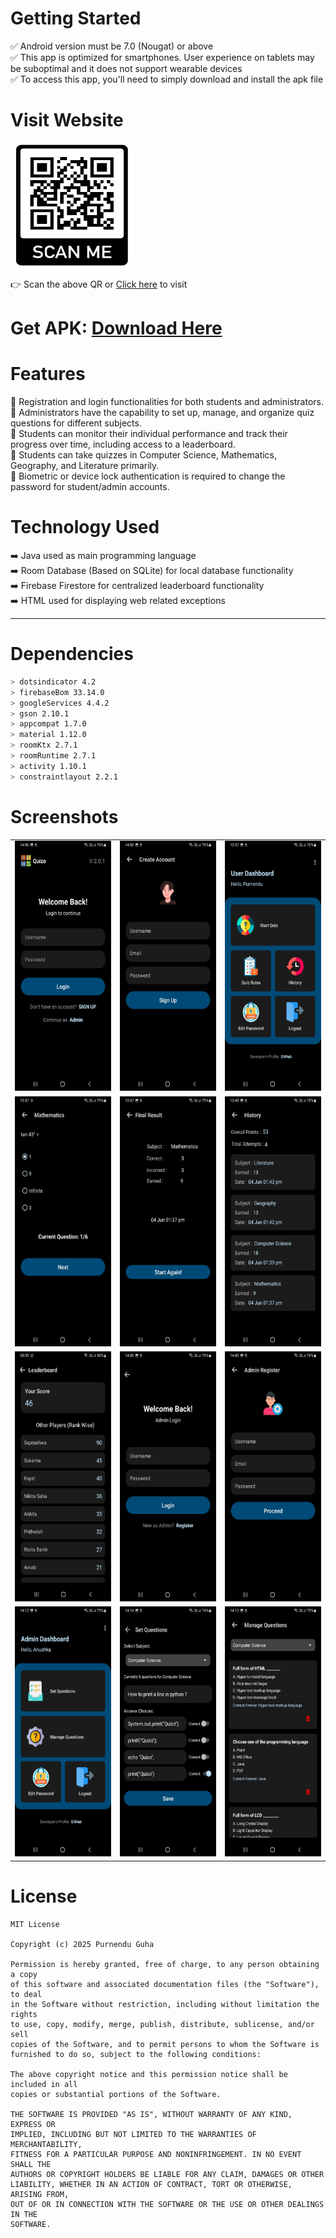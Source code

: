 # Getting Started
  ✅ Android version must be 7.0 (Nougat) or above <br>
  ✅ This app is optimized for smartphones. User experience on tablets may be suboptimal and it does not support wearable devices <br>
  ✅ To access this app, you'll need to simply download and install the apk file <br>

# Visit Website
<img src="website/website-qr.png"
width="200" height="200">

👉 Scan the above QR or <a href="https://quizo-app.tiiny.site/" target="_blank">Click here</a> to visit


# Get APK: [Download Here](https://quizo-app.tiiny.site/android/app/Quizo.apk)

# Features
  🌟 Registration and login functionalities for both students and administrators. <br>
  🌟 Administrators have the capability to set up, manage, and organize quiz questions for different subjects. <br>
  🌟 Students can monitor their individual performance and track their progress over time, including access to a leaderboard. <br>
  🌟 Students can take quizzes in Computer Science, Mathematics, Geography, and Literature primarily. <br>
  🌟 Biometric or device lock authentication is required to change the password for student/admin accounts. <br>

# Technology Used
  ➡️ Java used as main programming language <br>
  ➡️ Room Database (Based on SQLite) for local database functionality <br>
  ➡️ Firebase Firestore for centralized leaderboard functionality <br>
  ➡️ HTML used for displaying web related exceptions <br>

----------------------------------------------------------------------------------------------------------------------

# Dependencies
```sh
> dotsindicator 4.2
> firebaseBom 33.14.0
> googleServices 4.4.2
> gson 2.10.1
> appcompat 1.7.0
> material 1.12.0
> roomKtx 2.7.1
> roomRuntime 2.7.1
> activity 1.10.1
> constraintlayout 2.2.1
```

# Screenshots
<table>
  <tr>
    <td><img src="screenshots/0.png" height="400" width="200"/></td>
    <td><img src="screenshots/1.png" height="400" width="200"/></td>
    <td><img src="screenshots/2.png" height="400" width="200"/></td>
  </tr>
  <tr>
    <td><img src="screenshots/3.png" height="400" width="200"/></td>
    <td><img src="screenshots/4.png" height="400" width="200"/></td>
    <td><img src="screenshots/5.png" height="400" width="200"/></td>
  </tr>
  <tr>
    <td><img src="screenshots/6.png" height="400" width="200"/></td>
    <td><img src="screenshots/7.png" height="400" width="200"/></td>
    <td><img src="screenshots/8.png" height="400" width="200"/></td>
  </tr>
  <tr>
    <td><img src="screenshots/9.png" height="400" width="200"/></td>
    <td><img src="screenshots/10.png" height="400" width="200"/></td>
    <td><img src="screenshots/11.png" height="400" width="200"/></td>
  </tr>
</table>

# License
```
MIT License

Copyright (c) 2025 Purnendu Guha

Permission is hereby granted, free of charge, to any person obtaining a copy
of this software and associated documentation files (the "Software"), to deal
in the Software without restriction, including without limitation the rights
to use, copy, modify, merge, publish, distribute, sublicense, and/or sell
copies of the Software, and to permit persons to whom the Software is
furnished to do so, subject to the following conditions:

The above copyright notice and this permission notice shall be included in all
copies or substantial portions of the Software.

THE SOFTWARE IS PROVIDED "AS IS", WITHOUT WARRANTY OF ANY KIND, EXPRESS OR
IMPLIED, INCLUDING BUT NOT LIMITED TO THE WARRANTIES OF MERCHANTABILITY,
FITNESS FOR A PARTICULAR PURPOSE AND NONINFRINGEMENT. IN NO EVENT SHALL THE
AUTHORS OR COPYRIGHT HOLDERS BE LIABLE FOR ANY CLAIM, DAMAGES OR OTHER
LIABILITY, WHETHER IN AN ACTION OF CONTRACT, TORT OR OTHERWISE, ARISING FROM,
OUT OF OR IN CONNECTION WITH THE SOFTWARE OR THE USE OR OTHER DEALINGS IN THE
SOFTWARE.
```
